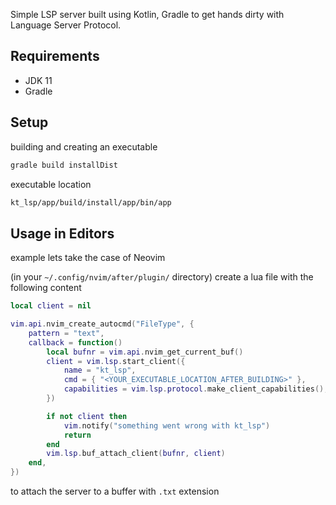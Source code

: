 Simple LSP server built using Kotlin, Gradle to get hands dirty with Language Server Protocol.

## Requirements

- JDK 11
- Gradle

## Setup

building and creating an executable
```zsh
gradle build installDist
```
executable location
```zsh
kt_lsp/app/build/install/app/bin/app
```

## Usage in Editors

example lets take the case of Neovim

(in your `~/.config/nvim/after/plugin/` directory)
create a lua file with the following content

```lua
local client = nil

vim.api.nvim_create_autocmd("FileType", {
	pattern = "text",
	callback = function()
		local bufnr = vim.api.nvim_get_current_buf()
		client = vim.lsp.start_client({
			name = "kt_lsp",
			cmd = { "<YOUR_EXECUTABLE_LOCATION_AFTER_BUILDING>" },
			capabilities = vim.lsp.protocol.make_client_capabilities(),
		})

		if not client then
			vim.notify("something went wrong with kt_lsp")
			return
		end
		vim.lsp.buf_attach_client(bufnr, client)
	end,
})
```
to attach the server to a buffer with `.txt` extension

